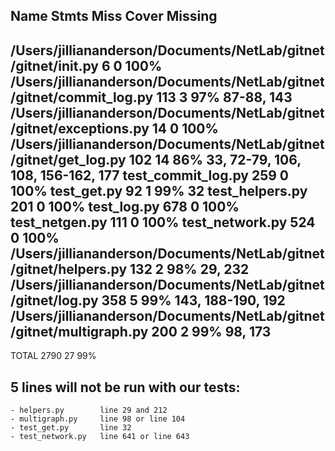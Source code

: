 Name                                                                  Stmts   Miss  Cover   Missing
---------------------------------------------------------------------------------------------------
/Users/jilliananderson/Documents/NetLab/gitnet/gitnet/__init__.py         6      0   100%
/Users/jilliananderson/Documents/NetLab/gitnet/gitnet/commit_log.py     113      3    97%   87-88, 143
/Users/jilliananderson/Documents/NetLab/gitnet/gitnet/exceptions.py      14      0   100%
/Users/jilliananderson/Documents/NetLab/gitnet/gitnet/get_log.py        102     14    86%   33, 72-79, 106, 108, 156-162, 177
test_commit_log.py                                                      259      0   100%
test_get.py                                                              92      1    99%   32
test_helpers.py                                                         201      0   100%
test_log.py                                                             678      0   100%
test_netgen.py                                                          111      0   100%
test_network.py                                                         524      0   100%
/Users/jilliananderson/Documents/NetLab/gitnet/gitnet/helpers.py        132      2    98%   29, 232
/Users/jilliananderson/Documents/NetLab/gitnet/gitnet/log.py            358      5    99%   143, 188-190, 192
/Users/jilliananderson/Documents/NetLab/gitnet/gitnet/multigraph.py     200      2    99%   98, 173
---------------------------------------------------------------------------------------------------
TOTAL                                                                  2790     27    99%

## 5 lines will not be run with our tests:
    - helpers.py        line 29 and 212
    - multigraph.py     line 98 or line 104
    - test_get.py       line 32
    - test_network.py   line 641 or line 643
